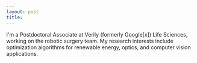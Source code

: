 ```yaml
---
layout: post
title: 
---
```


I'm a Postdoctoral Associate at Verily (formerly Google[x]) Life Sciences, working on the robotic surgery team. My research interests include optimization algorithms for renewable energy, optics, and computer vision applications.